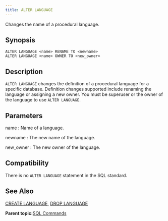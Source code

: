 ```yaml
---
title: ALTER LANGUAGE 
---
```


Changes the name of a procedural language.

## <a id="section2"></a>Synopsis 

``` {#sql_command_synopsis}
ALTER LANGUAGE <name> RENAME TO <newname>
ALTER LANGUAGE <name> OWNER TO <new_owner>
```

## <a id="section3"></a>Description 

`ALTER LANGUAGE` changes the definition of a procedural language for a specific database. Definition changes supported include renaming the language or assigning a new owner. You must be superuser or the owner of the language to use `ALTER LANGUAGE`.

## <a id="section4"></a>Parameters 

name
:   Name of a language.

newname
:   The new name of the language.

new\_owner
:   The new owner of the language.

## <a id="section5"></a>Compatibility 

There is no `ALTER LANGUAGE` statement in the SQL standard.

## <a id="section6"></a>See Also 

[CREATE LANGUAGE](CREATE_LANGUAGE.html), [DROP LANGUAGE](DROP_LANGUAGE.html)

**Parent topic:**[SQL Commands](../sql_commands/sql_ref.html)

